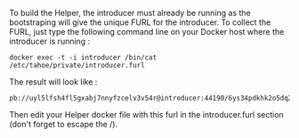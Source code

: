 To build the Helper, the introducer must already be running as the bootstraping will give the unique FURL for the introducer. To collect the FURL, just type the following command line on your Docker host where the introducer is running :

    docker exec -t -i introducer /bin/cat /etc/tahoe/private/introducer.furl 

The result will look like :

    pb://uyl5lfsh4fl5gxabj7nnyfzcelv3v54r@introducer:44190/6ys34pdkhk2o5dq2hygysi6bjcx2srcd 

Then edit your Helper docker file with this furl in the introducer.furl section (don't forget to escape the /).
